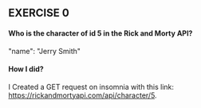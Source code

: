 ## EXERCISE 0
#### Who is the character of id 5 in the Rick and Morty API?
"name": "Jerry Smith"

#### How I did?
I Created a GET request on insomnia with this link: https://rickandmortyapi.com/api/character/5. 

